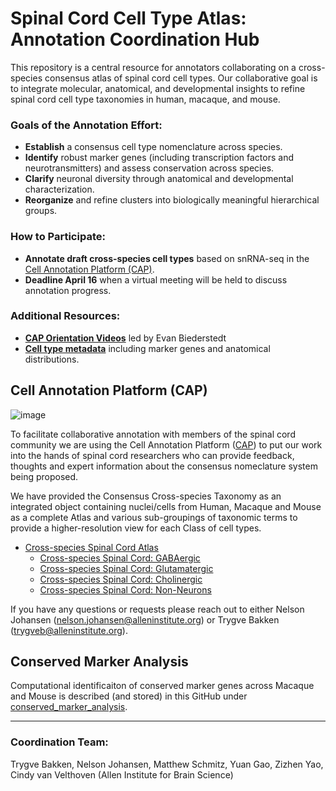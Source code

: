 # Spinal Cord Cell Type Atlas: Annotation Coordination Hub

This repository is a central resource for annotators collaborating on a cross-species consensus atlas of spinal cord cell types. Our collaborative goal is to integrate molecular, anatomical, and developmental insights to refine spinal cord cell type taxonomies in human, macaque, and mouse. 

### Goals of the Annotation Effort:
- **Establish** a consensus cell type nomenclature across species.
- **Identify** robust marker genes (including transcription factors and neurotransmitters) and assess conservation across species.
- **Clarify** neuronal diversity through anatomical and developmental characterization.
- **Reorganize** and refine clusters into biologically meaningful hierarchical groups.

### How to Participate:
- **Annotate draft cross-species cell types** based on snRNA-seq in the [Cell Annotation Platform (CAP)](https://celltype.info/project/598).
- **Deadline April 16** when a virtual meeting will be held to discuss annotation progress.

### Additional Resources:
- **[CAP Orientation Videos](https://www.youtube.com/playlist?list=PLKRocgU6P8sIXJKtoyhBtOm38sMH1Z7gq)** led by Evan Biederstedt
- **[Cell type metadata](https://docs.google.com/spreadsheets/d/1Pj1tI77L_GdCqj-liaCUFvvwlEDBkyj-QMRhVe9jFf0/edit?usp=sharing)** including marker genes and anatomical distributions.

## Cell Annotation Platform (CAP)

![image](https://github.com/user-attachments/assets/10a6ade5-99c4-4fa4-b850-0e76ba879ee8)

To facilitate collaborative annotation with members of the spinal cord community we are using the Cell Annotation Platform ([CAP](https://celltype.info/)) to put our work into the hands of spinal cord researchers who can provide feedback, thoughts and expert information about the consensus nomeclature system being proposed. 

We have provided the Consensus Cross-species Taxonomy as an integrated object containing nuclei/cells from Human, Macaque and Mouse as a complete Atlas and various sub-groupings of taxonomic terms to provide a higher-resolution view for each Class of cell types.

* [Cross-species Spinal Cord Atlas](https://celltype.info/project/598/dataset/1364)
   * [Cross-species Spinal Cord: GABAergic](https://celltype.info/project/598/dataset/1361)
   * [Cross-species Spinal Cord: Glutamatergic](https://celltype.info/project/598/dataset/1362)
   * [Cross-species Spinal Cord: Cholinergic](https://celltype.info/project/598/dataset/1360)
   * [Cross-species Spinal Cord: Non-Neurons](https://celltype.info/project/598/dataset/1363)

If you have any questions or requests please reach out to either Nelson Johansen (nelson.johansen@alleninstitute.org) or Trygve Bakken (trygveb@alleninstitute.org).

## Conserved Marker Analysis

Computational identificaiton of conserved marker genes across Macaque and Mouse is described (and stored) in this GitHub under [conserved_marker_analysis]( https://github.com/AllenInstitute/Consensus_SpinalCord/tree/main/conserved_marker_analysis). 

---

### Coordination Team:
Trygve Bakken, Nelson Johansen, Matthew Schmitz, Yuan Gao, Zizhen Yao, Cindy van Velthoven (Allen Institute for Brain Science)

